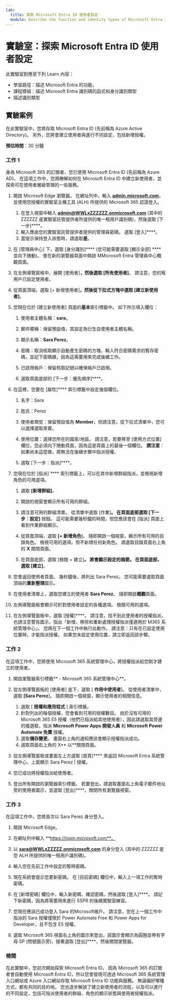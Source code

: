 ```yaml
---
lab:
  title: 探索 Microsoft Entra ID 使用者設定
  module: Describe the function and identity types of Microsoft Entra ID
---
```


# 實驗室：探索 Microsoft Entra ID 使用者設定

此實驗室對應至下列 Learn 內容：

- 學習路徑：描述 Microsoft Entra 的功能，
- 課程模組：描述 Microsoft Entra 識別碼的函式和身分識別類型
- 描述識別類型

## 實驗案例

在此實驗室中，您將存取 Microsoft Entra ID (先前稱為 Azure Active Directory)。  另外，您將會建立使用者與進行不同設定，包括新增授權。  

**預估時間**：30 分鐘

### 工作 1

身為 Microsoft 365 的訂閱者，您已使用 Microsoft Entra ID (先前稱為 Azure AD)。  在這項工作中，您將瞭解如何在 Microsoft Entra ID 中建立新使用者，並探索可在使用者層級管理的一些服務。

1. 開啟 Microsoft Edge 瀏覽器。 在網址列中，輸入 **[admin.microsoft.com](https://admin.microsoft.com)**，並使用您授權的實驗室主機工具 (ALH) 所提供的 Microsoft 365 認證登入。
    1. 在登入視窗中輸入 **admin@WWLxZZZZZZ.onmicrosoft.com** (其中的 ZZZZZZ 是實驗室託管提供者所提供的唯一租用戶識別碼)，然後選取 [下一步]****。
    1. 輸入應由您的實驗室託管提供者提供的管理員密碼。 選取 [登入]****。
    1. 當提示保持登入狀態時，請選取**是**。

1. 在 [管理員中心] 下，選取 [身分識別]**** (您可能需要選取 [顯示全部] **** 並向下捲動)。  會在新的瀏覽器頁面中開啟 MMicrosoft Entra 管理員中心概觀頁面。

1. 在左側導覽窗格中，展開 [使用者]****，然後選取 [所有使用者]****。 請注意，您的租用戶已設定使用者。

1. 從頁面頂端，選取 [+ 新增使用者]****，然後從下拉式方塊中選取 [建立新使用者]****。

1. 您現在位於  [建立新使用者] 頁面的**基本**索引標籤中。 如下所示填入欄位：
    1. 使用者主體名稱：**sara**。

    1. 郵件暱稱：保留預設值，其設定為衍生自使用者主體名稱。

    1. 顯示名稱：**Sara Perez**。

    1. 密碼：取消核取顯示自動產生密碼的方塊，輸入符合密碼需求的暫存密碼，並記下密碼續，因為這需要用來完成後續工作。

    1. 已啟用帳戶：保留核取記號以確保帳戶已啟用。

    1. 選取頁面底部的 [下一步：優先順序]****。

1. 在這裡，您要在 [屬性]**** 索引標籤中設定幾個欄位。

    1. 名字：Sara

    1. 姓氏：Perez

    1. 使用者類型：保留預設值為 **Member**，但請注意，從下拉式清單中，您可以選擇選取來賓。

    1. 使用位置：選擇您所在的國家/地區。  請注意，若要移至 [使用方式位置] 欄位，您必須向下捲動頁面，因為這是頁面上的最後一個欄位。  **請注意**：如果尚未這麼做，將無法在後續步驟中指派授權。

    1. 選取 [下一步：指派]****。

1. 您現在位於 [指派] **** 索引標籤上，可以在其中新增群組指派，並檢視新增角色的可用選項。

    1. 選取 **[新增群組]**。

    1. 開啟的視窗會顯示所有可用的群組。  

    1. 請注意可用的群組清單。  從清單中選取 [作業]****。  在頁面底部選取 [下一步：設定]**** 按鈕。  這可能需要幾秒鐘的時間，但您應該會在 [指派] 頁面上看到作業群組顯示。

    1. 從頁面頂端，選取 **[+ 新增角色**]。  隨即開啟一個視窗，顯示所有可用的目錄角色。  檢視可用的選項，但不新增任何新角色。  請選取目錄頁面右上角的 **X** 關閉頁面。
    1. 在頁面底部，選取 [檢閱 + 建立]****。 將會顯示設定的摘要。  在頁面底部，選取 [建立]****。

1. 您會返回使用者頁面。  幾秒鐘後，將列出 Sara Perez。  您可能需要選取頁面頂端的**重新整理**圖示。

1. 在使用者清單上，選取您建立的使用者 **Sara Perez**。  隨即開啟**概觀**頁面。

1. 左側導覽面板會顯示可針對使用者設定的各種選項。 檢閱可用的選項。

1. 在左側導覽面板中，選取 [授權]****。  請注意，找不到此使用者的授權指派，也請注意警告圖示，指出「新增、移除和重新處理授權指派僅適用於 M365 系統管理中心」。  您將在下一個工作中執行此動作。  請注意：只有在已設定使用位置時，才能指派授權。 如果您未設定使用位置，請立即返回該步驟。

### 工作 2

在這項工作中，您將使用 Microsoft 365 系統管理中心，將授權指派給您剛才建立的使用者。

1. 開啟瀏覽器索引標籤** - Microsoft 365 系統管理中心**。

1. 從左側導覽面板的 [使用者] 底下，選取 [ **作用中使用者**]。  從使用者清單中，選取 **[Sara Perez**]。  隨即開啟一個視窗，顯示使用者的相關信息。  

    1. 選取 [ **授權和應用程式** ] 索引標籤。
    1. 針對列出的每個授權，您會看到可用的授權數目。  由於沒有可用的Microsoft 365 E5 授權（他們已指派給其他使用者），因此請選取其旁邊的複選框，指派 **Microsoft Power Apps 開發人員** 和 **Microsoft Power Automate 免費** 授權。
    1. 選取**儲存變更**。 畫面右上角的通知應該會顯示授權指派成功。
    1. 選取頁面右上角的 X** 以**關閉頁面。

1. 從左側導覽面板或畫面左上方選取 [首頁]**** 來返回 Microsoft Entra 系統管理中心，上面顯示 Sara Perez | 授權。

1. 您已成功將授權指派給使用者。

1. 登出所有開啟的瀏覽器索引標籤。 若要登出，請選取畫面右上角電子郵件地址旁的使用者圖示，並選取 [登出]****。關閉所有瀏覽器視窗。

### 工作 3

在這項工作中，您將首次以 Sara Perez 身分登入。

1. 開啟 Microsoft Edge。

2. 在網址列中輸入 **https://login.microsoft.com**。

3. 以 **sara@WWLxZZZZZ.onmicrosoft.com** 的身分登入 (其中的 ZZZZZZ 是您 ALH 所提供的唯一租用戶識別碼)。
4. 輸入您在先前工作中設定的暫時密碼。

5. 現在系統會提示您更新密碼。 在 [目前密碼] 欄位中，輸入上一項工作的暫時密碼。

6. 在 [新增密碼] 欄位中，輸入新密碼、確認密碼，然後選取 [登入]****。  請記下新密碼，因為將需要用來進行 SSPR 的後續實驗室練習。

7. 您現在應該已成功登入 Sara 的Microsoft帳戶。  請注意，您在上一個工作中指派的 Sara 授權僅限於 Power Automate Free 和 Power Apps for Developer，且不包含 E5 授權。

8. 選取 Microsoft 365 視窗右上角的圖示來登出，該圖示會顯示為圓圈並帶有字母 SP (問號圖示旁)，接著選取 [登出]****，然後關閉瀏覽器。

### 檢閱

在此實驗中，您初次開始探索 Microsoft Entra ID。 因為 Microsoft 365 的訂閱者會自動使用 Microsoft Entra ID，所以您會發現可透過 Microsoft 365 系統管理入口網站或 Azure 入口網站存取 Microsoft Entra ID 功能與服務。  無論偏好哪種方式，都有共同的目的地。  您也逐步解說了建立新使用者的流程，以及可以進行的不同設定，包括可指派使用者的群組、角色的顯示狀態與使用者授權指派。
